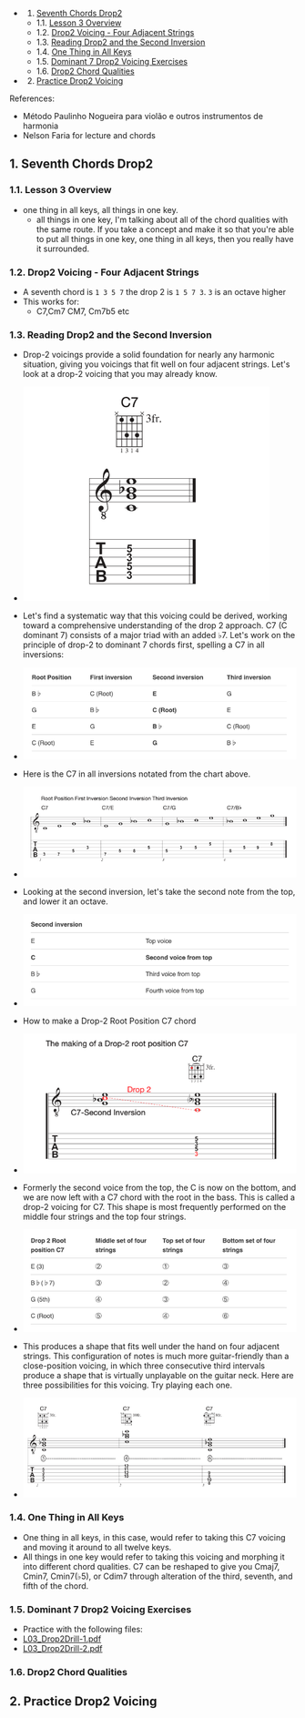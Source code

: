<!-- vscode-markdown-toc -->
* 1. [Seventh Chords Drop2](#SeventhChordsDrop2)
	* 1.1. [Lesson 3 Overview](#Lesson3Overview)
	* 1.2. [Drop2 Voicing - Four Adjacent Strings](#Drop2Voicing-FourAdjacentStrings)
	* 1.3. [Reading Drop2 and the Second Inversion](#ReadingDrop2andtheSecondInversion)
	* 1.4. [One Thing in All Keys](#OneThinginAllKeys)
	* 1.5. [Dominant 7 Drop2 Voicing Exercises](#Dominant7Drop2VoicingExercises)
	* 1.6. [Drop2 Chord Qualities](#Drop2ChordQualities)
* 2. [Practice Drop2 Voicing](#PracticeDrop2Voicing)

<!-- vscode-markdown-toc-config
	numbering=true
	autoSave=true
	/vscode-markdown-toc-config -->
<!-- /vscode-markdown-toc -->
References:
- Método Paulinho Nogueira para violão e outros instrumentos de harmonia
- Nelson Faria for lecture and chords
  
##  1. <a name='SeventhChordsDrop2'></a>Seventh Chords Drop2

###  1.1. <a name='Lesson3Overview'></a>Lesson 3 Overview
- one thing in all keys, all things in one key.
  - all things in one key, I'm talking about all of the chord qualities with the same route. If you take a concept and make it so that you're able to put all things in one key, one thing in all keys, then you really have it surrounded. 


 ###  1.2. <a name='Drop2Voicing-FourAdjacentStrings'></a>Drop2 Voicing - Four Adjacent Strings
- A seventh chord is `1 3 5 7` the drop 2 is `1 5 7 3`. `3` is an octave higher
- This works for:
  - C7,Cm7 CM7, Cm7b5 etc 

###  1.3. <a name='ReadingDrop2andtheSecondInversion'></a>Reading Drop2 and the Second Inversion
- Drop-2 voicings provide a solid foundation for nearly any harmonic situation, giving you voicings that fit well on four adjacent strings. Let's look at a drop-2 voicing that you may already know.
- ![](/Music/HowToPlayGuitarSpec/03-GuitarChordVoicings/uploads/W3/001.png)

- Let's find a systematic way that this voicing could be derived, working toward a comprehensive understanding of the drop 2 approach. C7 (C dominant 7) consists of a major triad with an added ♭7. Let's work on the principle of drop-2 to dominant 7 chords first, spelling a C7 in all inversions:

- ![](/Music/HowToPlayGuitarSpec/03-GuitarChordVoicings/uploads/W3/002.png)

- Here is the C7 in all inversions notated from the chart above.
- ![](/Music/HowToPlayGuitarSpec/03-GuitarChordVoicings/uploads/W3/003.png)
- Looking at the second inversion, let's take the second note from the top, and lower it an octave.
- ![](/Music/HowToPlayGuitarSpec/03-GuitarChordVoicings/uploads/W3/004.png)
- How to make a Drop-2 Root Position C7 chord
- ![](/Music/HowToPlayGuitarSpec/03-GuitarChordVoicings/uploads/W3/005.png)
- Formerly the second voice from the top, the C is now on the bottom, and we are now left with a C7 chord with the root in the bass. This is called a drop-2 voicing for C7. This shape is most frequently performed on the middle four strings and the top four strings.
- ![](/Music/HowToPlayGuitarSpec/03-GuitarChordVoicings/uploads/W3/006.png)
- This produces a shape that fits well under the hand on four adjacent strings. This configuration of notes is much more guitar-friendly than a close-position voicing, in which three consecutive third intervals produce a shape that is virtually unplayable on the guitar neck. Here are three possibilities for this voicing. Try playing each one.
- ![](/Music/HowToPlayGuitarSpec/03-GuitarChordVoicings/uploads/W3/007.png)

###  1.4. <a name='OneThinginAllKeys'></a>One Thing in All Keys
- One thing in all keys, in this case, would refer to taking this C7 voicing and moving it around to all twelve keys. 
- All things in one key would refer to taking this voicing and morphing it into different chord qualities. C7 can be reshaped to give you Cmaj7, Cmin7, Cmin7(♭5), or Cdim7 through alteration of the third, seventh, and fifth of the chord.
###  1.5. <a name='Dominant7Drop2VoicingExercises'></a>Dominant 7 Drop2 Voicing Exercises
- Practice with the following files:
- [L03_Drop2Drill-1.pdf](/Music/HowToPlayGuitarSpec/03-GuitarChordVoicings/uploads/W3/L03_Drop2Drill-1.pdf)
- [L03_Drop2Drill-2.pdf](/Music/HowToPlayGuitarSpec/03-GuitarChordVoicings/uploads/W3/L03_Drop2Drill-2.pdf)
###  1.6. <a name='Drop2ChordQualities'></a>Drop2 Chord Qualities

##  2. <a name='PracticeDrop2Voicing'></a>Practice Drop2 Voicing
